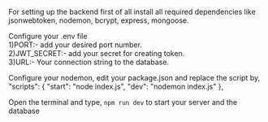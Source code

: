 For setting up the backend first of all install all required dependencies like jsonwebtoken, nodemon, bcrypt, express, mongoose.

Configure your .env file <br>
1)PORT:- add your desired port number. <br>
2)JWT_SECRET:- add your secret for creating token. <br>
3)URL:- Your connection string to the database. <br>

Configure your nodemon, edit your package.json and replace the script by,
 "scripts": {
    "start": "node index.js",
    "dev": "nodemon index.js"
  },


  Open the terminal and type,
  ``npm run dev`` 
  to start your server and the database
